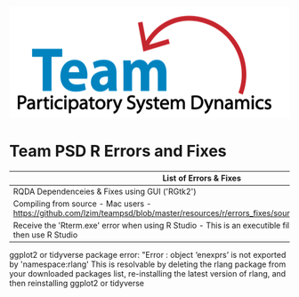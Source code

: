<img src = "https://github.com/lzim/teampsd/blob/teampsd_style/teampsd_logo/team_psd_logo_sm.png"
     height = "200" width = "600">  
     
# Team PSD R Errors and Fixes

List of Errors & Fixes    |
-----------------   |
RQDA Dependenceies & Fixes using GUI ('RGtk2')    |
Compiling from source - Mac users - https://github.com/lzim/teampsd/blob/master/resources/r/errors_fixes/source%20compiling_mac.Rmd |
Receive the 'Rterm.exe' error when using R Studio - This is an executible file, workaround is to open R, then use R Studio   |
ggplot2 or tidyverse package error: "Error : object ‘enexprs’ is not exported by 'namespace:rlang' This is resolvable by deleting the rlang package from your downloaded packages list, re-installing the latest version of rlang, and then reinstalling ggplot2 or tidyverse

